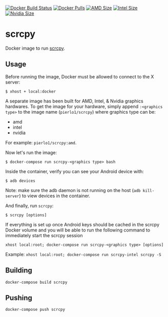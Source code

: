 [![Docker Build Status](https://img.shields.io/docker/build/pierlo1/scrcpy.svg)](https://hub.docker.com/r/pierlo1/scrcpy/)
[![Docker Pulls](https://img.shields.io/docker/pulls/pierlo1/scrcpy.svg)](https://hub.docker.com/r/pierlo1/scrcpy/)
[![AMD Size](https://img.shields.io/microbadger/image-size/pierlo1%2Fscrcpy/amd.svg?label=amd%20size)](https://hub.docker.com/r/pierlo1/scrcpy/)
[![Intel Size](https://img.shields.io/microbadger/image-size/pierlo1%2Fscrcpy/intel.svg?label=intel%20size)](https://hub.docker.com/r/pierlo1/scrcpy/)
[![Nvidia Size](https://img.shields.io/microbadger/image-size/pierlo1%2Fscrcpy/nvidia.svg?label=nvidia%20size)](https://hub.docker.com/r/pierlo1/scrcpy/)

# scrcpy

Docker image to run [scrcpy](https://github.com/Genymobile/scrcpy).

## Usage

Before running the image, Docker must be allowed to connect to the X server:

```shell
$ xhost + local:docker
```

A separate image has been built for AMD, Intel, & Nvidia graphics hardwares.
To get the image for your hardware, simply append `:<graphics type>` to the image name (`pierlo1/scrcpy`) where graphics type can be:

- amd
- intel
- nvidia

For example: `pierlo1/scrcpy:amd`.

Now let's run the image:

```shell
$ docker-compose run scrcpy-<graphics type> bash
```

Inside the container, verify you can see your Android device with:

```shell
$ adb devices
```
Note: make sure the adb daemon is not running on the host (`adb kill-server`) to view devices in the container.

And finally, run `scrcpy`:

```shell
$ scrcpy [options]
```

If everything is set up once Android keys should be cached in the scrcpy Docker volume and you will be able to run the following command to immediately start the scrcpy session
```shell
xhost local:root; docker-compose run scrcpy-<graphics type> [options]
```
Example:
`xhost local:root; docker-compose run scrcpy-intel scrcpy -S`


## Building

```shell
docker-compose build scrcpy
```


## Pushing
```shell
docker-compose push scrcpy
```